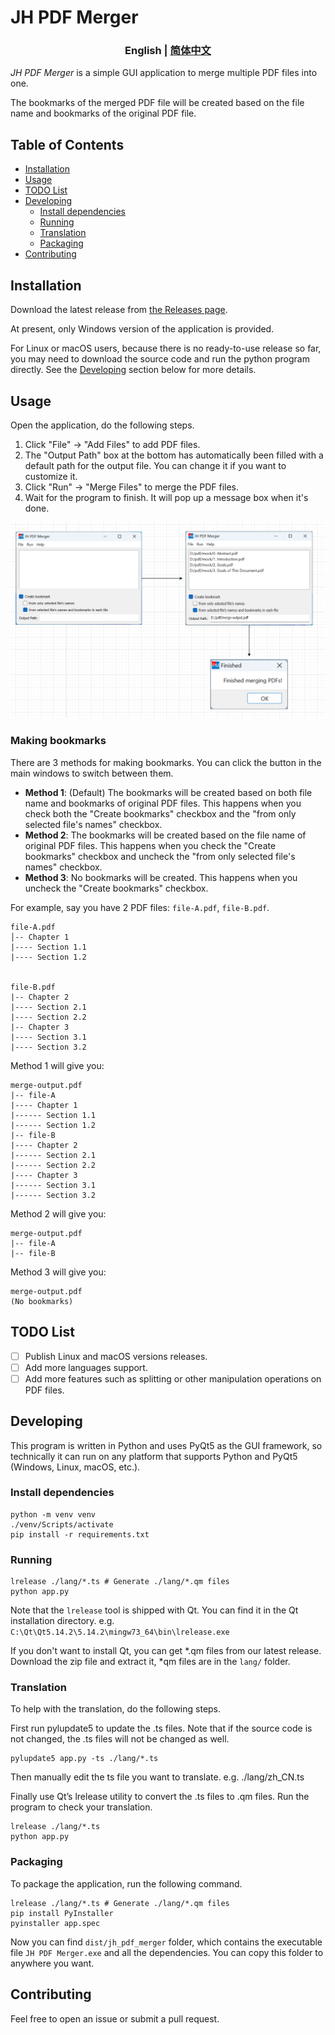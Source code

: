 # JH PDF Merger

<h3 align="center"> English | <a href='./README-zh_CN.md'>简体中文</a></h3>

*JH PDF Merger* is a simple GUI application to merge multiple PDF files into one.

The bookmarks of the merged PDF file will be created based on the file name and bookmarks of the original PDF file.

## Table of Contents

- [Installation](#installation)
- [Usage](#usage)
- [TODO List](#todo-list)
- [Developing](#developing)
  - [Install dependencies](#install-dependencies)
  - [Running](#running)
  - [Translation](#translation)
  - [Packaging](#packaging)
- [Contributing](#contributing)

## Installation

Download the latest release from [the Releases page](https://github.com/qwinsi/jh-pdf-merger/releases).

At present, only Windows version of the application is provided.

For Linux or macOS users, because there is no ready-to-use release so far,
you may need to download the source code and run the python program directly. See the [Developing](#developing) section below for more details.

## Usage

Open the application, do the following steps.

1. Click "File" -> "Add Files" to add PDF files.
2. The "Output Path" box at the bottom has automatically been filled with a default path for the output file. You can change it if you want to customize it.
3. Click "Run" -> "Merge Files" to merge the PDF files.
4. Wait for the program to finish. It will pop up a message box when it's done.

![steps](assets/steps.png)

### Making bookmarks

There are 3 methods for making bookmarks. You can click the button in the main windows to switch between them.

- **Method 1**: (Default) The bookmarks will be created based on both file name and bookmarks of original PDF files. This happens when you check both the "Create bookmarks" checkbox and the "from only selected file's names" checkbox.
- **Method 2**: The bookmarks will be created based on the file name of original PDF files. This happens when you check the "Create bookmarks" checkbox and uncheck the "from only selected file's names" checkbox.
- **Method 3**: No bookmarks will be created. This happens when you uncheck the "Create bookmarks" checkbox.

For example, say you have 2 PDF files: `file-A.pdf`, `file-B.pdf`.

```
file-A.pdf
│-- Chapter 1
|---- Section 1.1
|---- Section 1.2


file-B.pdf
|-- Chapter 2
|---- Section 2.1
|---- Section 2.2
|-- Chapter 3
|---- Section 3.1
|---- Section 3.2
```

Method 1 will give you:

```
merge-output.pdf
|-- file-A
|---- Chapter 1
|------ Section 1.1
|------ Section 1.2
|-- file-B
|---- Chapter 2
|------ Section 2.1
|------ Section 2.2
|---- Chapter 3
|------ Section 3.1
|------ Section 3.2
```

Method 2 will give you:

```
merge-output.pdf
|-- file-A
|-- file-B
```

Method 3 will give you:

```
merge-output.pdf
(No bookmarks)
```


## TODO List

- [ ] Publish Linux and macOS versions releases.
- [ ] Add more languages support.
- [ ] Add more features such as splitting or other manipulation operations on PDF files.

## Developing

This program is written in Python and uses PyQt5 as the GUI framework, so technically it can run on any platform that supports Python and PyQt5 (Windows, Linux, macOS, etc.).

### Install dependencies

```shell
python -m venv venv
./venv/Scripts/activate
pip install -r requirements.txt
```
### Running

```shell
lrelease ./lang/*.ts # Generate ./lang/*.qm files
python app.py
```
Note that the `lrelease` tool is shipped with Qt. You can find it in the Qt installation directory. e.g. `C:\Qt\Qt5.14.2\5.14.2\mingw73_64\bin\lrelease.exe`

If you don't want to install Qt, you can get *.qm files from our latest release. Download the zip file and extract it, *qm files are in the `lang/` folder.


### Translation

To help with the translation, do the following steps.

First run pylupdate5 to update the .ts files. Note that if the source code is not changed, the .ts files will not be changed as well.

```shell
pylupdate5 app.py -ts ./lang/*.ts
```
Then manually edit the ts file you want to translate. e.g. ./lang/zh_CN.ts

Finally use Qt’s lrelease utility to convert the .ts files to .qm files. Run the program to check your translation.

```shell
lrelease ./lang/*.ts
python app.py
```

### Packaging

To package the application, run the following command.

```shell
lrelease ./lang/*.ts # Generate ./lang/*.qm files
pip install PyInstaller
pyinstaller app.spec
```
Now you can find `dist/jh_pdf_merger` folder, which contains the executable file `JH PDF Merger.exe` and all the dependencies.
You can copy this folder to anywhere you want.

## Contributing

Feel free to open an issue or submit a pull request.
